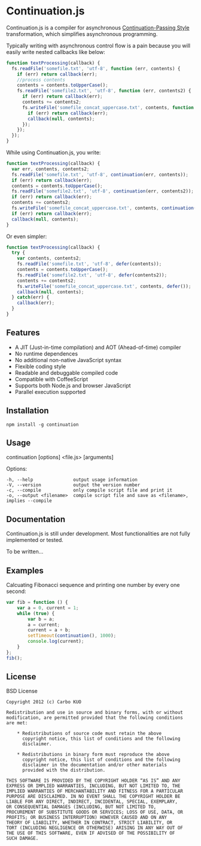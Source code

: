 # Continuation.js

Continuation.js is a compiler for asynchronous [Continuation-Passing Style](http://en.wikipedia.org/wiki/Continuation-passing_style) transformation, which simplifies asynchronous programming.

Typically writing with asynchronous control flow is a pain because you will easily write nested callbacks like below:

```javascript
function textProcessing(callback) {
  fs.readFile('somefile.txt', 'utf-8', function (err, contents) {
    if (err) return callback(err);
    //process contents
    contents = contents.toUpperCase();
    fs.readFile('somefile2.txt', 'utf-8', function (err, contents2) {
      if (err) return callback(err);
      contents += contents2;
      fs.writeFile('somefile_concat_uppercase.txt', contents, function (err) {
        if (err) return callback(err);
        callback(null, contents);
      });
    });
  });
}
```

While using Continuation.js, you write:

```javascript
function textProcessing(callback) {
  var err, contents, contents2;
  fs.readFile('somefile.txt', 'utf-8', continuation(err, contents));
  if (err) return callback(err);
  contents = contents.toUpperCase();
  fs.readFile('somefile2.txt', 'utf-8', continuation(err, contents2));
  if (err) return callback(err);
  contents += contents2;
  fs.writeFile('somefile_concat_uppercase.txt', contents, continuation(err));
  if (err) return callback(err);
  callback(null, contents);
}
```

Or even simpler:

```javascript
function textProcessing(callback) {
  try {
    var contents, contents2;
    fs.readFile('somefile.txt', 'utf-8', defer(contents));
    contents = contents.toUpperCase();
    fs.readFile('somefile2.txt', 'utf-8', defer(contents2));
    contents += contents2;
    fs.writeFile('somefile_concat_uppercase.txt', contents, defer());
    callback(null, contents);
  } catch(err) {
    callback(err);
  }
}
```

## Features

* A JIT (Just-in-time compilation) and AOT (Ahead-of-time) compiler
* No runtime dependences
* No additional non-native JavaScript syntax
* Flexible coding style
* Readable and debuggable compiled code
* Compatible with CoffeeScript
* Supports both Node.js and browser JavaScript
* Parallel execution supported

## Installation

    npm install -g continuation

## Usage

  continuation [options] <file.js> [arguments]

  Options:

    -h, --help               output usage information
    -V, --version            output the version number
    -c, --compile            only compile script file and print it
    -o, --output <filename>  compile script file and save as <filename>, implies --compile

## Documentation

Continuation.js is still under development. Most functionalities are not fully implemented or tested.

To be written...

## Examples

Calcuating Fibonacci sequence and printing one number by every one second:

```javascript
var fib = function () {
    var a = 0, current = 1;
    while (true) {
        var b = a;
        a = current;
        current = a + b;
        setTimeout(continuation(), 1000);
        console.log(current);
    }
};
fib();
```

## License

BSD License

    Copyright 2012 (c) Carbo KUO

    Redistribution and use in source and binary forms, with or without
    modification, are permitted provided that the following conditions
    are met:

        * Redistributions of source code must retain the above
          copyright notice, this list of conditions and the following
          disclaimer.

        * Redistributions in binary form must reproduce the above
          copyright notice, this list of conditions and the following
          disclaimer in the documentation and/or other materials
          provided with the distribution.

    THIS SOFTWARE IS PROVIDED BY THE COPYRIGHT HOLDER “AS IS” AND ANY
    EXPRESS OR IMPLIED WARRANTIES, INCLUDING, BUT NOT LIMITED TO, THE
    IMPLIED WARRANTIES OF MERCHANTABILITY AND FITNESS FOR A PARTICULAR
    PURPOSE ARE DISCLAIMED. IN NO EVENT SHALL THE COPYRIGHT HOLDER BE
    LIABLE FOR ANY DIRECT, INDIRECT, INCIDENTAL, SPECIAL, EXEMPLARY,
    OR CONSEQUENTIAL DAMAGES (INCLUDING, BUT NOT LIMITED TO,
    PROCUREMENT OF SUBSTITUTE GOODS OR SERVICES; LOSS OF USE, DATA, OR
    PROFITS; OR BUSINESS INTERRUPTION) HOWEVER CAUSED AND ON ANY
    THEORY OF LIABILITY, WHETHER IN CONTRACT, STRICT LIABILITY, OR
    TORT (INCLUDING NEGLIGENCE OR OTHERWISE) ARISING IN ANY WAY OUT OF
    THE USE OF THIS SOFTWARE, EVEN IF ADVISED OF THE POSSIBILITY OF
    SUCH DAMAGE.
